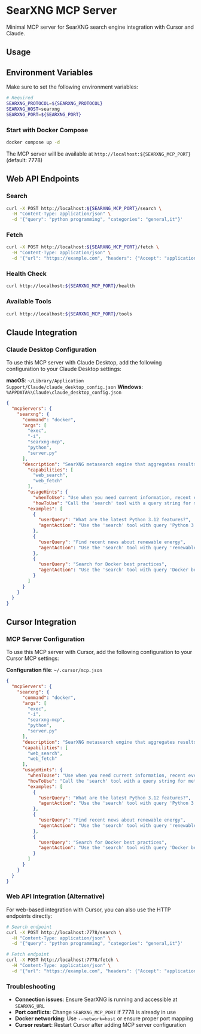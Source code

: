 # SearXNG MCP Server

Minimal MCP server for SearXNG search engine integration with Cursor and Claude.

## Usage

## Environment Variables

Make sure to set the following environment variables:

```bash
# Required
SEARXNG_PROTOCOL=${SEARXNG_PROTOCOL}
SEARXNG_HOST=searxng
SEARXNG_PORT=${SEARXNG_PORT}
```

### Start with Docker Compose
```bash
docker compose up -d
```

The MCP server will be available at `http://localhost:${SEARXNG_MCP_PORT}` (default: 7778)

## Web API Endpoints

### Search
```bash
curl -X POST http://localhost:${SEARXNG_MCP_PORT}/search \
  -H "Content-Type: application/json" \
  -d '{"query": "python programming", "categories": "general,it"}'
```

### Fetch
```bash
curl -X POST http://localhost:${SEARXNG_MCP_PORT}/fetch \
  -H "Content-Type: application/json" \
  -d '{"url": "https://example.com", "headers": {"Accept": "application/json"}}'
```

### Health Check
```bash
curl http://localhost:${SEARXNG_MCP_PORT}/health
```

### Available Tools
```bash
curl http://localhost:${SEARXNG_MCP_PORT}/tools
```

## Claude Integration

### Claude Desktop Configuration

To use this MCP server with Claude Desktop, add the following configuration to your Claude Desktop settings:

**macOS**: `~/Library/Application Support/Claude/claude_desktop_config.json`
**Windows**: `%APPDATA%\Claude\claude_desktop_config.json`

```json
{
  "mcpServers": {
    "searxng": {
      "command": "docker",
      "args": [
        "exec",
        "-i",
        "searxng-mcp",
        "python",
        "server.py"
      ],
      "description": "SearXNG metasearch engine that aggregates results from various search services",
        "capabilities": [
          "web_search",
          "web_fetch"
        ],
        "usageHints": {
          "whenToUse": "Use when you need current information, recent events, web search results, or to fetch content from specific URLs that aren't in your training data",
          "howToUse": "Call the 'search' tool with a query string for metasearch, or the 'fetch' tool with a URL to retrieve specific content. Optionally specify categories (general,it,news,science,images) and language (default: en) for search, or custom headers for fetch",
        "examples": [
          {
            "userQuery": "What are the latest Python 3.12 features?",
            "agentAction": "Use the 'search' tool with query 'Python 3.12 new features' and categories 'it'"
          },
          {
            "userQuery": "Find recent news about renewable energy",
            "agentAction": "Use the 'search' tool with query 'renewable energy news' and categories 'news'"
          },
          {
            "userQuery": "Search for Docker best practices",
            "agentAction": "Use the 'search' tool with query 'Docker best practices' and categories 'it'"
          }
        ]
      }
    }
  }
}
```

## Cursor Integration

### MCP Server Configuration

To use this MCP server with Cursor, add the following configuration to your Cursor MCP settings:

**Configuration file**: `~/.cursor/mcp.json`

```json
{
  "mcpServers": {
    "searxng": {
      "command": "docker",
      "args": [
        "exec",
        "-i",
        "searxng-mcp",
        "python",
        "server.py"
      ],
      "description": "SearXNG metasearch engine that aggregates results from various search services",
      "capabilities": [
        "web_search",
        "web_fetch"
      ],
      "usageHints": {
        "whenToUse": "Use when you need current information, recent events, web search results, or to fetch content from specific URLs that aren't in your training data",
        "howToUse": "Call the 'search' tool with a query string for metasearch, or the 'fetch' tool with a URL to retrieve specific content. Optionally specify categories (general,it,news,science,images) and language (default: en) for search, or custom headers for fetch",
        "examples": [
          {
            "userQuery": "What are the latest Python 3.12 features?",
            "agentAction": "Use the 'search' tool with query 'Python 3.12 new features' and categories 'it'"
          },
          {
            "userQuery": "Find recent news about renewable energy",
            "agentAction": "Use the 'search' tool with query 'renewable energy news' and categories 'news'"
          },
          {
            "userQuery": "Search for Docker best practices",
            "agentAction": "Use the 'search' tool with query 'Docker best practices' and categories 'it'"
          }
        ]
      }
    }
  }
}
```

### Web API Integration (Alternative)

For web-based integration with Cursor, you can also use the HTTP endpoints directly:

```bash
# Search endpoint
curl -X POST http://localhost:7778/search \
  -H "Content-Type: application/json" \
  -d '{"query": "python programming", "categories": "general,it"}'

# Fetch endpoint  
curl -X POST http://localhost:7778/fetch \
  -H "Content-Type: application/json" \
  -d '{"url": "https://example.com", "headers": {"Accept": "application/json"}}'
```


### Troubleshooting

- **Connection issues**: Ensure SearXNG is running and accessible at `SEARXNG_URL`
- **Port conflicts**: Change `SEARXNG_MCP_PORT` if 7778 is already in use
- **Docker networking**: Use `--network=host` or ensure proper port mapping
- **Cursor restart**: Restart Cursor after adding MCP server configuration
